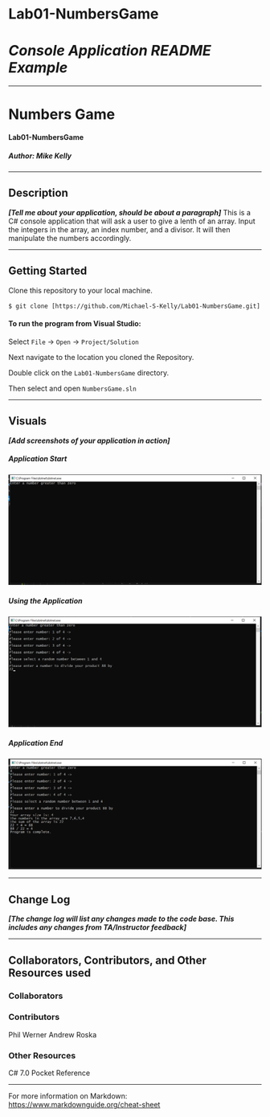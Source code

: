 # Lab01-NumbersGame

# ***Console Application README Example***
------------------------------

# Numbers Game
#### Lab01-NumbersGame
##### *Author: Mike Kelly*

------------------------------

## Description
***[Tell me about your application, should be about a paragraph]***
This is a C# console application that will ask a user to give a lenth of an array.  Input the integers in the array, an index number, and a divisor.  It will then manipulate the numbers accordingly.

------------------------------

## Getting Started
Clone this repository to your local machine.
```
$ git clone [https://github.com/Michael-S-Kelly/Lab01-NumbersGame.git]
```
#### To run the program from Visual Studio:
Select ```File``` -> ```Open``` -> ```Project/Solution```

Next navigate to the location you cloned the Repository.

Double click on the ```Lab01-NumbersGame``` directory.

Then select and open ```NumbersGame.sln```

------------------------------

## Visuals
***[Add screenshots of your application in action]***

##### Application Start
![Image 1](Assets/Initial.png)
##### Using the Application
![Image 2](Assets/basic.png)
##### Application End
![Image 3](Assets/end.png)

------------------------------

## Change Log
***[The change log will list any changes made to the code base. This includes any changes from TA/Instructor feedback]***



------------------------------
## Collaborators, Contributors, and Other Resources used

### Collaborators

### Contributors
Phil Werner
Andrew Roska

### Other Resources
C# 7.0 Pocket Reference

------------------------------
For more information on Markdown: https://www.markdownguide.org/cheat-sheet
